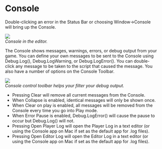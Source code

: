 Console
=======


Double-clicking an error in the Status Bar or choosing <span class=menu>Window->Console</span> will bring up the <span class=keyword>Console</span>.

![](http://docwiki.hq.unity3d.com/uploads/Main/Console-floating.png)  
_Console in the editor._

The Console shows messages, warnings, errors, or debug output from your game. You can define your own messages to be sent to the Console using <span class=menu>Debug.Log()</span>, <span class=menu>Debug.LogWarning</span>, or <span class=menu>Debug.LogError()</span>.  You can double-click any message to be taken to the script that caused the message.  You also have a number of options on the Console Toolbar.

![](http://docwiki.hq.unity3d.com/uploads/Main/Console-toolbar.png)  
_Console control toolbar helps your filter your debug output._

* Pressing <span class=menu>Clear</span> will remove all current messages from the Console.
* When <span class=menu>Collapse</span> is enabled, identical messages will only be shown once.
* When <span class=menu>Clear on play</span> is enabled, all messages will be removed from the Console every time you go into Play mode.
* When <span class=menu>Error Pause</span> is enabled, <span class=menu>Debug.LogError()</span> will cause the pause to occur but <span class=menu>Debug.Log()</span> will not.
* Pressing <span class=menu>Open Player Log</span> will open the Player Log in a text editor (or using the Console app on Mac if set as the default app for .log files).
* Pressing <span class=menu>Open Editor Log</span> will open the Editor Log in a text editor (or using the Console app on Mac if set as the default app for .log files).


